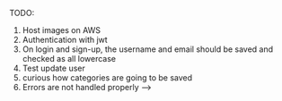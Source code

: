 TODO:

1. Host images on AWS
2. Authentication with jwt
3. On login and sign-up, the username and email should be saved and checked as all lowercase
4. Test update user
5. curious how categories are going to be saved
6. Errors are not handled properly --> 